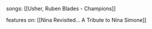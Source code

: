 songs: [[Usher, Ruben Blades - Champions]] 

features on: [[Nina Revisited... A Tribute to Nina Simone]] 